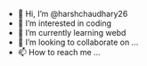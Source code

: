 - 👋 Hi, I’m @harshchaudhary26
- 👀 I’m interested in coding
- 🌱 I’m currently learning webd
- 💞️ I’m looking to collaborate on ...
- 📫 How to reach me ...

<!---
harshchaudhary26/harshchaudhary26 is a ✨ special ✨ repository because its `README.md` (this file) appears on your GitHub profile.
You can click the Preview link to take a look at your changes.
--->
